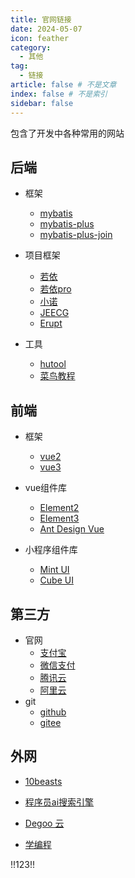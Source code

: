 ```yaml
---
title: 官网链接
date: 2024-05-07
icon: feather
category:
  - 其他
tag:
  - 链接
article: false # 不是文章
index: false # 不是索引
sidebar: false
---
```


包含了开发中各种常用的网站

<!-- more -->

## 后端
- 框架
    - [mybatis](https://mybatis.net.cn/)
    - [mybatis-plus](https://mybatis.plus/)
    - [mybatis-plus-join](https://mybatisplusjoin.com/)

- 项目框架
    - [若依](https://ruoyi.vip/)
    - [若依pro](https://doc.iocoder.cn/)
    - [小诺](https://xiaonuo.vip/)
    - [JEECG](https://jeecg.com/)
    - [Erupt](https://www.erupt.xyz/)

- 工具
    - [hutool](https://hutool.cn/)
    - [菜鸟教程](https://www.runoob.com/)
    
## 前端
- 框架
    - [vue2](https://vuejs.zcopy.site/)
    - [vue3](https://vue3.zcopy.site/)

- vue组件库
    - [Element2](https://element.eleme.cn/#/zh-CN)
    - [Element3](https://element-plus.org/zh-CN/#/zh-CN)
    - [Ant Design Vue](https://antdv.com/components/overview-cn)

- 小程序组件库
    - [Mint UI](https://mint-ui.github.io/docs/#/zh-cn2)
    - [Cube UI](https://didi.github.io/cube-ui/#/zh-CN/)
    
## 第三方
- 官网
    - [支付宝](https://open.alipay.com/)
    - [微信支付](https://pay.weixin.qq.com/docs/merchant/products/jsapi-payment/introduction.html)
    - [腾讯云](https://cloud.tencent.com/)
    - [阿里云](https://account.aliyun.com/)
- git
    - [github](https://github.com/)
    - [gitee](https://gitee.com/)

## 外网

- [10beasts](https://10beasts.net/recommend/)

- [程序员ai搜索引擎](https://devv.ai/zh)

- [Degoo 云](https://app.degoo.com/login)

- [学编程](https://www.freecodecamp.org/chinese/learn/)

!!123!! 